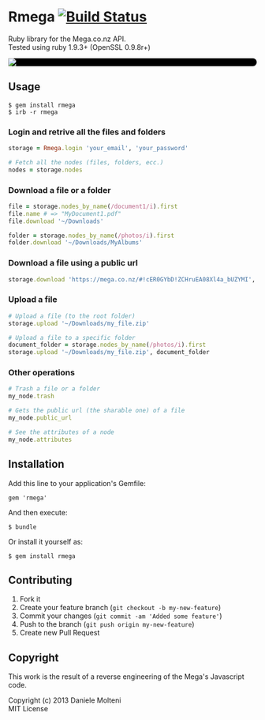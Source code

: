 # Rmega [![Build Status](https://travis-ci.org/daniele-m/rmega.png)](https://travis-ci.org/daniele-m/rmega)


Ruby library for the Mega.co.nz API.  
Tested using ruby 1.9.3+ (OpenSSL 0.9.8r+)

<div style="background-color: #000000; border-radius: 8px">
  <img src="https://eu.static.mega.co.nz/images/mega/logo.png" />
</div>



## Usage

    $ gem install rmega
    $ irb -r rmega

### Login and retrive all the files and folders

```ruby
storage = Rmega.login 'your_email', 'your_password'

# Fetch all the nodes (files, folders, ecc.)
nodes = storage.nodes
```


### Download a file or a folder

```ruby
file = storage.nodes_by_name(/document1/i).first
file.name # => "MyDocument1.pdf"
file.download '~/Downloads'

folder = storage.nodes_by_name(/photos/i).first
folder.download '~/Downloads/MyAlbums'
```


### Download a file using a public url

```ruby
storage.download 'https://mega.co.nz/#!cER0GYbD!ZCHruEA08Xl4a_bUZYMI', '~/Downloads'
```


### Upload a file

```ruby
# Upload a file (to the root folder)
storage.upload '~/Downloads/my_file.zip'

# Upload a file to a specific folder
document_folder = storage.nodes_by_name(/photos/i).first
storage.upload '~/Downloads/my_file.zip', document_folder
```

### Other operations

```ruby
# Trash a file or a folder
my_node.trash

# Gets the public url (the sharable one) of a file
my_node.public_url

# See the attributes of a node
my_node.attributes
```


## Installation

Add this line to your application's Gemfile:

    gem 'rmega'

And then execute:

    $ bundle

Or install it yourself as:

    $ gem install rmega


## Contributing

1. Fork it
2. Create your feature branch (`git checkout -b my-new-feature`)
3. Commit your changes (`git commit -am 'Added some feature'`)
4. Push to the branch (`git push origin my-new-feature`)
5. Create new Pull Request


## Copyright

This work is the result of a reverse engineering of the Mega's Javascript code.

Copyright (c) 2013 Daniele Molteni  
MIT License
